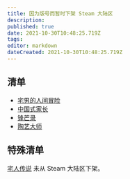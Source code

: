 ```yaml
---
title: 因为版号而暂时下架 Steam 大陆区
description: 
published: true
date: 2021-10-30T10:48:25.719Z
tags: 
editor: markdown
dateCreated: 2021-10-30T10:48:25.719Z
---
```


## 清单

+ [宅男的人间冒险](../game/宅男的人间冒险.md)
+ [中国式家长](../game/中国式家长.md)
+ [锋芒录](../game/锋芒录.md)
+ [陶艺大师](../game/陶艺大师.md)

## 特殊清单

[宅人传说](../game/宅人传说.md) 未从 Steam 大陆区下架。


